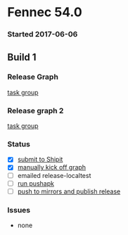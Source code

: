 # Fennec 54.0

### Started 2017-06-06

## Build 1

### Release Graph
[task group](https://tools.taskcluster.net/push-inspector/#/DNyRbnPnTf2eSsedFaZU8A)

### Release graph 2
[task group](https://tools.taskcluster.net/push-inspector/#/nSoK-v5UQ2eQEU3pydoKKw)

### Status
- [x] [submit to Shipit](https://wiki.mozilla.org/Release:Release_Automation_on_Mercurial:Starting_a_Release#Submit_to_Ship_It)
- [x] [manually kick off graph](https://github.com/mozilla/releasewarrior/blob/master/how-tos/fennec-temp-relpro.md#start-off-the-fennec-graph)
- [ ] emailed release-localtest
- [ ] [run pushapk](https://github.com/mozilla/releasewarrior/blob/master/how-tos/fennec-temp-relpro.md#run-pushapk-manually)
- [ ] [push to mirrors and publish release](https://github.com/mozilla/releasewarrior/blob/master/how-tos/fennec-temp-relpro.md#steps-after-qa-signed-off)

### Issues
- none


